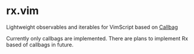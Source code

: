 # rx.vim

Lightweight observables and iterables for VimScript based on [Callbag](https://github.com/callbag/callbag)

Currently only callbags are implemented. There are plans to implement Rx based of callbags in future.
